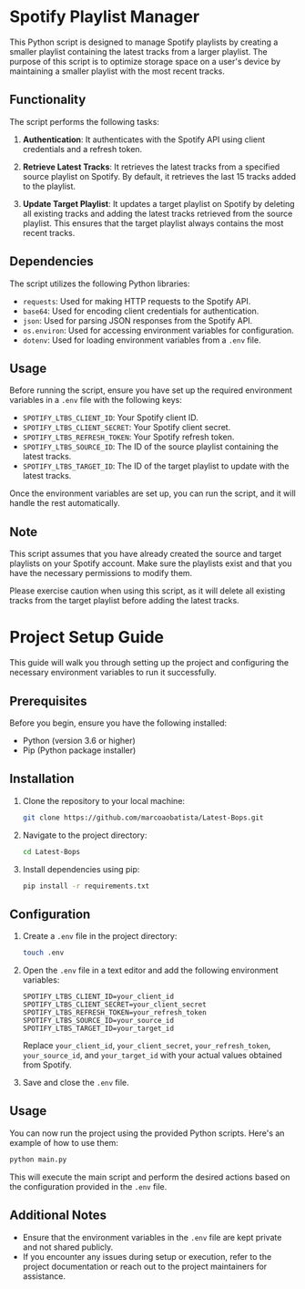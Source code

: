 # Spotify Playlist Manager

This Python script is designed to manage Spotify playlists by creating a smaller playlist containing the latest tracks from a larger playlist. The purpose of this script is to optimize storage space on a user's device by maintaining a smaller playlist with the most recent tracks.

## Functionality

The script performs the following tasks:

1. **Authentication**: It authenticates with the Spotify API using client credentials and a refresh token.

2. **Retrieve Latest Tracks**: It retrieves the latest tracks from a specified source playlist on Spotify. By default, it retrieves the last 15 tracks added to the playlist.

3. **Update Target Playlist**: It updates a target playlist on Spotify by deleting all existing tracks and adding the latest tracks retrieved from the source playlist. This ensures that the target playlist always contains the most recent tracks.

## Dependencies

The script utilizes the following Python libraries:

- `requests`: Used for making HTTP requests to the Spotify API.
- `base64`: Used for encoding client credentials for authentication.
- `json`: Used for parsing JSON responses from the Spotify API.
- `os.environ`: Used for accessing environment variables for configuration.
- `dotenv`: Used for loading environment variables from a `.env` file.

## Usage

Before running the script, ensure you have set up the required environment variables in a `.env` file with the following keys:

- `SPOTIFY_LTBS_CLIENT_ID`: Your Spotify client ID.
- `SPOTIFY_LTBS_CLIENT_SECRET`: Your Spotify client secret.
- `SPOTIFY_LTBS_REFRESH_TOKEN`: Your Spotify refresh token.
- `SPOTIFY_LTBS_SOURCE_ID`: The ID of the source playlist containing the latest tracks.
- `SPOTIFY_LTBS_TARGET_ID`: The ID of the target playlist to update with the latest tracks.

Once the environment variables are set up, you can run the script, and it will handle the rest automatically.

## Note

This script assumes that you have already created the source and target playlists on your Spotify account. Make sure the playlists exist and that you have the necessary permissions to modify them.

Please exercise caution when using this script, as it will delete all existing tracks from the target playlist before adding the latest tracks.

# Project Setup Guide

This guide will walk you through setting up the project and configuring the necessary environment variables to run it successfully.

## Prerequisites

Before you begin, ensure you have the following installed:

- Python (version 3.6 or higher)
- Pip (Python package installer)

## Installation

1. Clone the repository to your local machine:

    ```bash
    git clone https://github.com/marcoaobatista/Latest-Bops.git
    ```

2. Navigate to the project directory:

    ```bash
    cd Latest-Bops
    ```

3. Install dependencies using pip:

    ```bash
    pip install -r requirements.txt
    ```

## Configuration

1. Create a `.env` file in the project directory:

    ```bash
    touch .env
    ```

2. Open the `.env` file in a text editor and add the following environment variables:

    ```plaintext
    SPOTIFY_LTBS_CLIENT_ID=your_client_id
    SPOTIFY_LTBS_CLIENT_SECRET=your_client_secret
    SPOTIFY_LTBS_REFRESH_TOKEN=your_refresh_token
    SPOTIFY_LTBS_SOURCE_ID=your_source_id
    SPOTIFY_LTBS_TARGET_ID=your_target_id
    ```

    Replace `your_client_id`, `your_client_secret`, `your_refresh_token`, `your_source_id`, and `your_target_id` with your actual values obtained from Spotify.

3. Save and close the `.env` file.

## Usage

You can now run the project using the provided Python scripts. Here's an example of how to use them:

```bash
python main.py
```

This will execute the main script and perform the desired actions based on the configuration provided in the `.env` file.

## Additional Notes

- Ensure that the environment variables in the `.env` file are kept private and not shared publicly.
- If you encounter any issues during setup or execution, refer to the project documentation or reach out to the project maintainers for assistance.